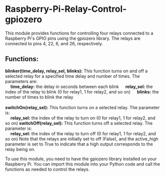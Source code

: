 # Raspberry-Pi-Relay-Control-gpiozero
This module provides functions for controlling four relays connected to a Raspberry Pi's GPIO pins using the gpiozero library. The relays are connected to pins 4, 22, 6, and 26, respectively.

<h2>Functions:</h2>

<b>blinker(time_delay, relay_sel, blinks):</b> This function turns on and off a selected relay for a specified time delay and number of times. The parameters are: <br>
<b>&emsp; time_delay:</b> the delay in seconds between each blink
<b>&emsp; relay_sel:</b> the index of the relay to blink (0 for relay1, 1 for relay2, and so on)
<b>&emsp; blinks:</b> the number of times to blink the relay
<br>
<br>
<b>switchOn(relay_sel):</b> This function turns on a selected relay. The parameter is: <br>
<b>&emsp; relay_sel:</b> the index of the relay to turn on (0 for relay1, 1 for relay2, and so on)
<b>switchOff(relay_sel):</b> This function turns off a selected relay. The parameter is: <br>
<b>&emsp; relay_sel:</b> the index of the relay to turn off (0 for relay1, 1 for relay2, and so on)
Note that the relays are initially set to off (False), and the active_high parameter is set to True to indicate that a high output corresponds to the relay being on.

To use this module, you need to have the gpiozero library installed on your Raspberry Pi. You can import this module into your Python code and call the functions as needed to control the relays.
